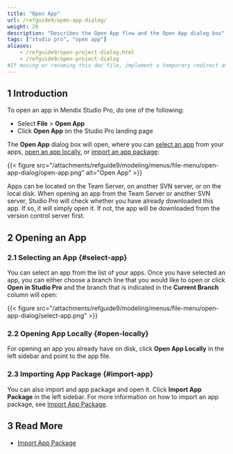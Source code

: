 ```yaml
---
title: "Open App"
url: /refguide9/open-app-dialog/
weight: 20
description: "Describes the Open App flow and the Open App dialog box"
tags: ["studio pro", "open app"]
aliases:
    - /refguide9/open-project-dialog.html
    - /refguide9/open-project-dialog
#If moving or renaming this doc file, implement a temporary redirect and let the respective team know they should update the URL in the product. See Mapping to Products for more details.
---
```


## 1 Introduction

To open an app in Mendix Studio Pro, do one of the following:

* Select **File** > **Open App**
* Click **Open App** on the Studio Pro landing page

The **Open App** dialog box will open, where you can [select an app](#select-app) from your apps, [open an app locally](#open-locally), or [import an app package](#import-app):

{{< figure src="/attachments/refguide9/modeling/menus/file-menu/open-app-dialog/open-app.png" alt="Open App" >}}

Apps can be located on the Team Server, on another SVN server, or on the local disk. When opening an app from the Team Server or another SVN server, Studio Pro will check whether you have already downloaded this app. If so, it will simply open it. If not, the app will be downloaded from the version control server first. 

## 2 Opening an App

### 2.1 Selecting an App {#select-app}

You can select an app from the list of your apps. Once you have selected an app, you can either choose a branch line that you would like to open or click **Open in Studio Pro** and the branch that is indicated in the **Current Branch** column will open:

{{< figure src="/attachments/refguide9/modeling/menus/file-menu/open-app-dialog/select-app.png" >}}

### 2.2 Opening App Locally {#open-locally}

For opening an app you already have on disk, click **Open App Locally** in the left sidebar and point to the app file.

### 2.3 Importing App Package {#import-app}

You can also import and app package and open it. Click **Import App Package** in the left sidebar. For more information on how to import an app package, see [Import App Package](/refguide9/import-app-package-dialog/). 

## 3 Read More

* [Import App Package](/refguide9/import-app-package-dialog/)
